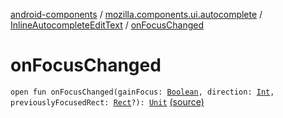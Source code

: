 [android-components](../../index.md) / [mozilla.components.ui.autocomplete](../index.md) / [InlineAutocompleteEditText](index.md) / [onFocusChanged](./on-focus-changed.md)

# onFocusChanged

`open fun onFocusChanged(gainFocus: `[`Boolean`](https://kotlinlang.org/api/latest/jvm/stdlib/kotlin/-boolean/index.html)`, direction: `[`Int`](https://kotlinlang.org/api/latest/jvm/stdlib/kotlin/-int/index.html)`, previouslyFocusedRect: `[`Rect`](https://developer.android.com/reference/android/graphics/Rect.html)`?): `[`Unit`](https://kotlinlang.org/api/latest/jvm/stdlib/kotlin/-unit/index.html) [(source)](https://github.com/mozilla-mobile/android-components/blob/master/components/ui/autocomplete/src/main/java/mozilla/components/ui/autocomplete/InlineAutocompleteEditText.kt#L243)